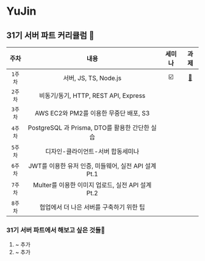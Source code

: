 # YuJin



## 31기 서버 파트 커리큘럼 📢
| 주차 | 내용 | 세미나 | 과제 |
|:----:|:-----:|:----:|:----:|
| `1주차` | 서버, JS, TS, Node.js | ☑️ | [📖]() |
| `2주차` | 비동기/동기, HTTP, REST API, Express |  |  |
| `3주차` | AWS EC2와 PM2를 이용한 무중단 배포, S3 |  |  |
| `4주차` | PostgreSQL 과 Prisma, DTO를 활용한 간단한 실습 |  |  |
| `5주차` | 디자인-클라이언트-서버 합동세미나 |  |  |
| `6주차` | JWT를 이용한 유저 인증, 미들웨어, 실전 API 설계 Pt.1 |  |  |
| `7주차` | Multer를 이용한 이미지 업로드, 실전 API 설계 Pt.2 |  |  |
| `8주차` | 협업에서 더 나은 서버를 구축하기 위한 팁 |  | |

### 31기 서버 파트에서 해보고 싶은 것들🧄
1. ~ 추가
2. ~ 추가
